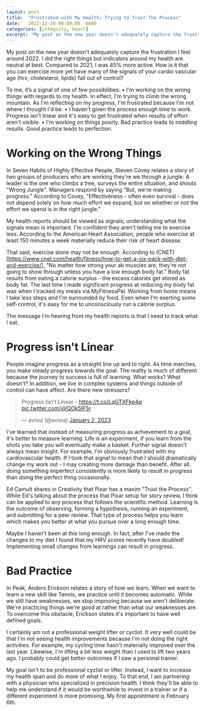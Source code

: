 ```yaml
---
layout: post
title:  "Frustrated with My Health; Trying to Trust The Process"
date:   2022-12-20 00:00:00 -0600
categories: [integrity, heart]
excerpt: "My post on the new year doesn't adequately capture the frustration I feel around 2022.  I did the right things but indicators around my health are neutral at best.  Compared to 2021, I was 45% more active.  How is it that you can exercise more yet have many of the signals of your cardio vascular age (hrv, cholesterol, lipids) fall out of control?"
---
```

My post on the new year doesn't adequately capture the frustration I feel around 2022.  I did the right things but indicators around my health are neutral at best.  Compared to 2021, I was 45% more active.  How is it that you can exercise more yet have many of the signals of your cardio vascular age (hrv, cholesterol, lipids) fall out of control?

To me, it’s a signal of one of few possibilities:
	• I'm working on the wrong things with regards to my health.  In effect, I'm trying to climb the wrong mountain.  As I'm reflecting on my progress, I'm frustrated because I'm not where I thought I'd be.
	• I haven't given the process enough time to work.  Progress isn't linear and it's easy to get frustrated when results of effort aren't visible.
	• I'm working on things poorly.  Bad practice leads to middling results.  Good practice leads to perfection.

# Working on the Wrong Things
In Seven Habits of Highly Effective People, Steven Covey relates a story of two groups of producers who are working they're we through a jungle.  A leader is the one who climbs a tree, surveys the entire situation, and shouts "Wrong Jungle".  Managers respond by saying "But, we're making progress."  According to Covey, "Effectiveness - often even survival - does not depend solely on how much effort we expand, but on whether or not the effort we spend is in the right jungle."

My health reports should be viewed as signals; understanding what the signals mean is important.  I'm confident they aren't telling me to exercise less.  According to the American Heart Association, people who exercise at least 150 minutes a week materially reduce their risk of heart disease.

That said, exercise alone may not be enough.  According to (CNET)[https://www.cnet.com/health/fitness/how-to-get-a-six-pack-with-diet-and-exercise/], "No matter how strong your ab muscles are, they're not going to show through unless you have a low enough body fat."  Body fat results from eating a calorie surplus - the excess calories get stored as body fat.  The last time I made significant progress at reducing my body fat was when I tracked my meals via MyFitnessPal.  Working from home means I take less steps and I'm surrounded by food.  Even when I'm exerting some self-control, it's easy for me to unconsciously run a calorie surplus.  

The message I'm hearing from my health reports is that I need to track what I eat.

# Progress isn't Linear
People imagine progress as  a straight line up and to right.  As time marches, you make steady progress towards the goal.  The reality is much of different because the journey to success is full of learning.  What works?  What doesn't?  In addition, we live in complex systems and things outside of control can have affect.  Are there new stressors?  

<blockquote class="twitter-tweet" data-theme="dark"><p lang="en" dir="ltr">Progress Isn&#39;t Linear - <a href="https://t.co/LqGTXFkp4q">https://t.co/LqGTXFkp4q</a> <a href="https://t.co/sVQOk5IF5r">pic.twitter.com/sVQOk5IF5r</a></p>&mdash; avisuj (@avisuj) <a href="https://twitter.com/avisuj/status/1610054108219678721?ref_src=twsrc%5Etfw">January 2, 2023</a></blockquote> <script async src="https://platform.twitter.com/widgets.js" charset="utf-8"></script>

I've learned that instead of measuring progress as achievement to a goal, it's better to measure learning.  Life is an experiment, if you learn from the shots you take you will eventually make a basket.  Further signal doesn't always mean insight.  For example, I'm obviously frustrated with my cardiovascular health.  If I took that signal to mean that I should dramatically change my work out - I may creating more damage than benefit.  After all, doing something imperfect consistently is more likely to result in progress than doing the perfect thing occasionally. 

Ed Camult shares in Creativity that Pixar has a maxim "Trust the Process".  While Ed's talking about the process that Pixar setup for story review, I think can be applied to any process that follows the scientific method.  Learning is the outcome of observing, forming a hypothesis, running an experiment, and submitting for a peer review.  That type of process helps you learn which makes you better at what you pursue over a long enough time.

Maybe I haven't been at this long enough.  In fact, after I've made the changes to my diet I found that my HRV scores recently have doubled!  Implementing small changes from learnings can result in progress.  

# Bad Practice
In Peak, Anders Erickson relates a story of how we learn.  When we want to learn a new skill like Tennis, we practice until it becomes automatic.  While we still have weaknesses, we stop improving because we aren't deliberate.  We're practicing things we're good at rather than what our weaknesses are.  To overcome this obstacle, Erickson states it's important to have well defined goals.

I certainly am not a professional weight lifter or cyclist.  It very well could be that I'm not seeing health improvements because I'm not doing the right activities.  For example, my cycling time hasn't materially improved over the last year.  Likewise, I'm lifting a bit less weight than I used to lift two years ago.  I probably could get better outcomes if I saw a personal trainer.  

My goal isn't to be professional cyclist or lifter.  Instead, I want to increase my health span and do more of what I enjoy.  To that end, I am partnering with a physician who specialized in precision health.  I think they'll be able to help me understand if it would be worthwhile to invest in a trainer or if a different experiment is more promising.  My first appointment is February 6th.